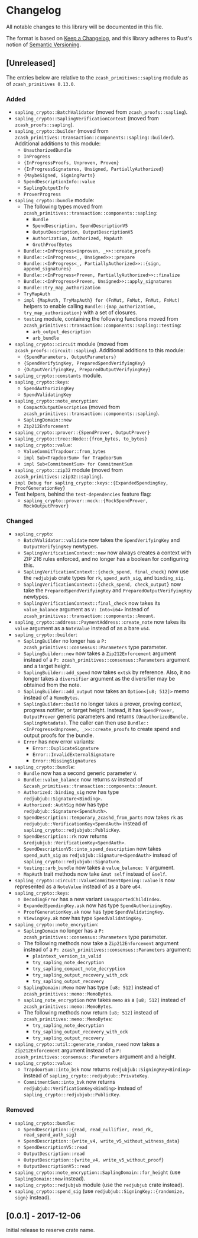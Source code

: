 # Changelog
All notable changes to this library will be documented in this file.

The format is based on [Keep a Changelog](https://keepachangelog.com/en/1.0.0/),
and this library adheres to Rust's notion of
[Semantic Versioning](https://semver.org/spec/v2.0.0.html).

## [Unreleased]
The entries below are relative to the `zcash_primitives::sapling` module as of
`zcash_primitives 0.13.0`.

### Added
- `sapling_crypto::BatchValidator` (moved from `zcash_proofs::sapling`).
- `sapling_crypto::SaplingVerificationContext` (moved from
  `zcash_proofs::sapling`).
- `sapling_crypto::builder` (moved from
  `zcash_primitives::transaction::components::sapling::builder`). Additional
  additions to this module:
  - `UnauthorizedBundle`
  - `InProgress`
  - `{InProgressProofs, Unproven, Proven}`
  - `{InProgressSignatures, Unsigned, PartiallyAuthorized}`
  - `{MaybeSigned, SigningParts}`
  - `SpendDescriptionInfo::value`
  - `SaplingOutputInfo`
  - `ProverProgress`
- `sapling_crypto::bundle` module:
  - The following types moved from
    `zcash_primitives::transaction::components::sapling`:
    - `Bundle`
    - `SpendDescription, SpendDescriptionV5`
    - `OutputDescription, OutputDescriptionV5`
    - `Authorization, Authorized, MapAuth`
    - `GrothProofBytes`
  - `Bundle::<InProgress<Unproven, _>>::create_proofs`
  - `Bundle::<InProgress<_, Unsigned>>::prepare`
  - `Bundle::<InProgress<_, PartiallyAuthorized>>::{sign, append_signatures}`
  - `Bundle::<InProgress<Proven, PartiallyAuthorized>>::finalize`
  - `Bundle::<InProgress<Proven, Unsigned>>::apply_signatures`
  - `Bundle::try_map_authorization`
  - `TryMapAuth`
  - `impl {MapAuth, TryMapAuth} for (FnMut, FnMut, FnMut, FnMut)`
    helpers to enable calling `Bundle::{map_authorization, try_map_authorization}`
    with a set of closures.
  - `testing` module, containing the following functions moved from
    `zcash_primitives::transaction::components::sapling::testing`:
    - `arb_output_description`
    - `arb_bundle`
- `sapling_crypto::circuit` module (moved from `zcash_proofs::circuit::sapling`).
  Additional additions to this module:
  - `{SpendParameters, OutputParameters}`
  - `{SpendVerifyingKey, PreparedSpendVerifyingKey}`
  - `{OutputVerifyingKey, PreparedOutputVerifyingKey}`
- `sapling_crypto::constants` module.
- `sapling_crypto::keys`:
  - `SpendAuthorizingKey`
  - `SpendValidatingKey`
- `sapling_crypto::note_encryption`:
  - `CompactOutputDescription` (moved from
    `zcash_primitives::transaction::components::sapling`).
  - `SaplingDomain::new`
  - `Zip212Enforcement`
- `sapling_crypto::prover::{SpendProver, OutputProver}`
- `sapling_crypto::tree::Node::{from_bytes, to_bytes}`
- `sapling_crypto::value`:
  - `ValueCommitTrapdoor::from_bytes`
  - `impl Sub<TrapdoorSum> for TrapdoorSum`
  - `impl Sub<CommitmentSum> for CommitmentSum`
- `sapling_crypto::zip32` module (moved from `zcash_primitives::zip32::sapling`).
- `impl Debug for sapling_crypto::keys::{ExpandedSpendingKey, ProofGenerationKey}`
- Test helpers, behind the `test-dependencies` feature flag:
  - `sapling_crypto::prover::mock::{MockSpendProver, MockOutputProver}`

### Changed
- `sapling_crypto`:
  - `BatchValidator::validate` now takes the `SpendVerifyingKey` and
    `OutputVerifyingKey` newtypes.
  - `SaplingVerificationContext::new` now always creates a context with ZIP 216
    rules enforced, and no longer has a boolean for configuring this.
  - `SaplingVerificationContext::{check_spend, final_check}` now use the
    `redjubjub` crate types for `rk`, `spend_auth_sig`, and `binding_sig`.
  - `SaplingVerificationContext::{check_spend, check_output}` now take
    the `PreparedSpendVerifyingKey` and `PreparedOutputVerifyingKey`
    newtypes.
  - `SaplingVerificationContext::final_check` now takes its `value_balance`
    argument as `V: Into<i64>` instead of
    `zcash_primitives::transaction::components::Amount`.
- `sapling_crypto::address::PaymentAddress::create_note` now takes its `value`
  argument as a `NoteValue` instead of as a bare `u64`.
- `sapling_crypto::builder`:
  - `SaplingBuilder` no longer has a `P: zcash_primitives::consensus::Parameters`
    type parameter.
  - `SaplingBuilder::new` now takes a `Zip212Enforcement` argument instead of a
    `P: zcash_primitives::consensus::Parameters` argument and a target height.
  - `SaplingBuilder::add_spend` now takes `extsk` by reference. Also, it no
    longer takes a `diversifier` argument as the diversifier may be obtained
    from the note.
  - `SaplingBuilder::add_output` now takes an `Option<[u8; 512]>` memo instead
    of a `MemoBytes`.
  - `SaplingBuilder::build` no longer takes a prover, proving context, progress
    notifier, or target height. Instead, it has `SpendProver, OutputProver`
    generic parameters and returns `(UnauthorizedBundle, SaplingMetadata)`. The
    caller can then use `Bundle::<InProgress<Unproven, _>>::create_proofs` to
    create spend and output proofs for the bundle.
  - `Error` has new error variants:
    - `Error::DuplicateSignature`
    - `Error::InvalidExternalSignature`
    - `Error::MissingSignatures`
- `sapling_crypto::bundle`:
  - `Bundle` now has a second generic parameter `V`.
  - `Bundle::value_balance` now returns `&V` instead of
    `&zcash_primitives::transaction::components::Amount`.
  - `Authorized::binding_sig` now has type `redjubjub::Signature<Binding>`.
  - `Authorized::AuthSig` now has type `redjubjub::Signature<SpendAuth>`.
  - `SpendDescription::temporary_zcashd_from_parts` now takes `rk` as
    `redjubjub::VerificationKey<SpendAuth>` instead of
    `sapling_crypto::redjubjub::PublicKey`.
  - `SpendDescription::rk` now returns `&redjubjub::VerificationKey<SpendAuth>`.
  - `SpendDescriptionV5::into_spend_description` now takes `spend_auth_sig` as
    `redjubjub::Signature<SpendAuth>` instead of
    `sapling_crypto::redjubjub::Signature`.
  - `testing::arb_bundle` now takes a `value_balance: V` argument.
  - `MapAuth` trait methods now take `&mut self` instead of `&self`.
- `sapling_crypto::circuit::ValueCommitmentOpening::value` is now represented as
  a `NoteValue` instead of as a bare `u64`.
- `sapling_crypto::keys`:
  - `DecodingError` has a new variant `UnsupportedChildIndex`.
  - `ExpandedSpendingKey.ask` now has type `SpendAuthorizingKey`.
  - `ProofGenerationKey.ak` now has type `SpendValidatingKey`.
  - `ViewingKey.ak` now has type `SpendValidatingKey`.
- `sapling_crypto::note_encryption`:
  - `SaplingDomain` no longer has a `P: zcash_primitives::consensus::Parameters`
    type parameter.
  - The following methods now take a `Zip212Enforcement` argument instead of a
    `P: zcash_primitives::consensus::Parameters` argument:
    - `plaintext_version_is_valid`
    - `try_sapling_note_decryption`
    - `try_sapling_compact_note_decryption`
    - `try_sapling_output_recovery_with_ock`
    - `try_sapling_output_recovery`
  - `SaplingDomain::Memo` now has type `[u8; 512]` instead of
    `zcash_primitives::memo::MemoBytes`.
  - `sapling_note_encryption` now takes `memo` as a `[u8; 512]` instead of
    `zcash_primitives::memo::MemoBytes`.
  - The following methods now return `[u8; 512]` instead of
    `zcash_primitives::memo::MemoBytes`:
    - `try_sapling_note_decryption`
    - `try_sapling_output_recovery_with_ock`
    - `try_sapling_output_recovery`
- `sapling_crypto::util::generate_random_rseed` now takes a `Zip212Enforcement`
  argument instead of a `P: zcash_primitives::consensus::Parameters` argument
  and a height.
- `sapling_crypto::value`:
  - `TrapdoorSum::into_bsk` now returns `redjubjub::SigningKey<Binding>` instead
    of `sapling_crypto::redjubjub::PrivateKey`.
  - `CommitmentSum::into_bvk` now returns `redjubjub::VerificationKey<Binding>`
    instead of `sapling_crypto::redjubjub::PublicKey`.

### Removed
- `sapling_crypto::bundle`:
  - `SpendDescription::{read, read_nullifier, read_rk, read_spend_auth_sig}`
  - `SpendDescription::{write_v4, write_v5_without_witness_data}`
  - `SpendDescriptionV5::read`
  - `OutputDescription::read`
  - `OutputDescription::{write_v4, write_v5_without_proof}`
  - `OutputDescriptionV5::read`
- `sapling_crypto::note_encryption::SaplingDomain::for_height` (use
  `SaplingDomain::new` instead).
- `sapling_crypto::redjubjub` module (use the `redjubjub` crate instead).
- `sapling_crypto::spend_sig` (use `redjubjub::SigningKey::{randomize, sign}`
  instead).

## [0.0.1] - 2017-12-06
Initial release to reserve crate name.

